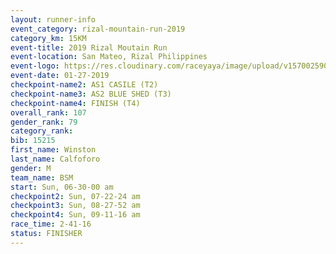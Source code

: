 ```yaml
---
layout: runner-info 
event_category: rizal-mountain-run-2019 
category_km: 15KM 
event-title: 2019 Rizal Moutain Run 
event-location: San Mateo, Rizal Philippines 
event-logo: https://res.cloudinary.com/raceyaya/image/upload/v1570025909/logo/rizal-mountain_gkfete.jpg 
event-date: 01-27-2019 
checkpoint-name2: AS1 CASILE (T2) 
checkpoint-name3: AS2 BLUE SHED (T3) 
checkpoint-name4: FINISH (T4) 
overall_rank: 107
gender_rank: 79
category_rank: 
bib: 15215
first_name: Winston
last_name: Calfoforo
gender: M
team_name: BSM
start: Sun, 06-30-00 am
checkpoint2: Sun, 07-22-24 am
checkpoint3: Sun, 08-27-52 am
checkpoint4: Sun, 09-11-16 am
race_time: 2-41-16
status: FINISHER
---
```

